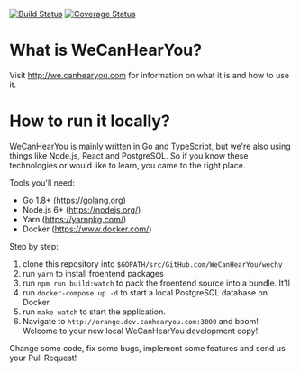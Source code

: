[![Build Status](https://travis-ci.org/WeCanHearYou/wechy.svg?branch=master)](https://travis-ci.org/WeCanHearYou/wechy)
[![Coverage Status](https://coveralls.io/repos/github/WeCanHearYou/wechy/badge.svg?branch=master)](https://coveralls.io/github/WeCanHearYou/wechy?branch=master)

# What is WeCanHearYou?

Visit http://we.canhearyou.com for information on what it is and how to use it.

# How to run it locally?

WeCanHearYou is mainly written in Go and TypeScript, but we're also using things like Node.js, React and PostgreSQL. So if you know these technologies or would like to learn, you came to the right place.

Tools you'll need:

- Go 1.8+ (https://golang.org)
- Node.js 6+ (https://nodejs.org/)
- Yarn (https://yarnpkg.com/)
- Docker (https://www.docker.com/)

Step by step:

1) clone this repository into `$GOPATH/src/GitHub.com/WeCanHearYou/wechy`
2) run `yarn` to install froentend packages 
3) run `npm run build:watch` to pack the froentend source into a bundle. It'll 
4) run `docker-compose up -d` to start a local PostgreSQL database on Docker.
5) run `make watch` to start the application.
6) Navigate to `http://orange.dev.canhearyou.com:3000` and boom! Welcome to your new local WeCanHearYou development copy!

Change some code, fix some bugs, implement some features and send us your Pull Request!
